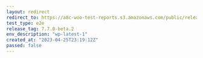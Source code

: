 ```yaml
---
layout: redirect
redirect_to: https://a8c-woo-test-reports.s3.amazonaws.com/public/release/7.7.0-beta.2/wp-latest-1/e2e/index.html
test_type: e2e
release_tag: 7.7.0-beta.2
env_description: "wp-latest-1"
created_at: "2023-04-25T23:19:12Z"
passed: false
---
```

